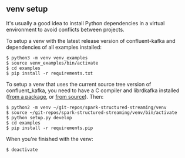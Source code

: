 
## venv setup

It's usually a good idea to install Python dependencies in a virtual environment to avoid
conflicts between projects.

To setup a venv with the latest release version of confluent-kafka and dependencies of all examples installed:

```
$ python3 -m venv venv_examples
$ source venv_examples/bin/activate
$ cd examples
$ pip install -r requirements.txt
```

To setup a venv that uses the current source tree version of confluent_kafka, you
need to have a C compiler and librdkafka installed
([from a package](https://github.com/edenhill/librdkafka#installing-prebuilt-packages), or
[from source](https://github.com/edenhill/librdkafka#build-from-source)). Then:

```
$ python2 -m venv ~/git-repos/spark-structured-streaming/venv
$ source ~/git-repos/spark-structured-streaming/venv/bin/activate
$ python setup.py develop
$ cd examples
$ pip install -r requirements.pip
```

When you're finished with the venv:

```
$ deactivate
```